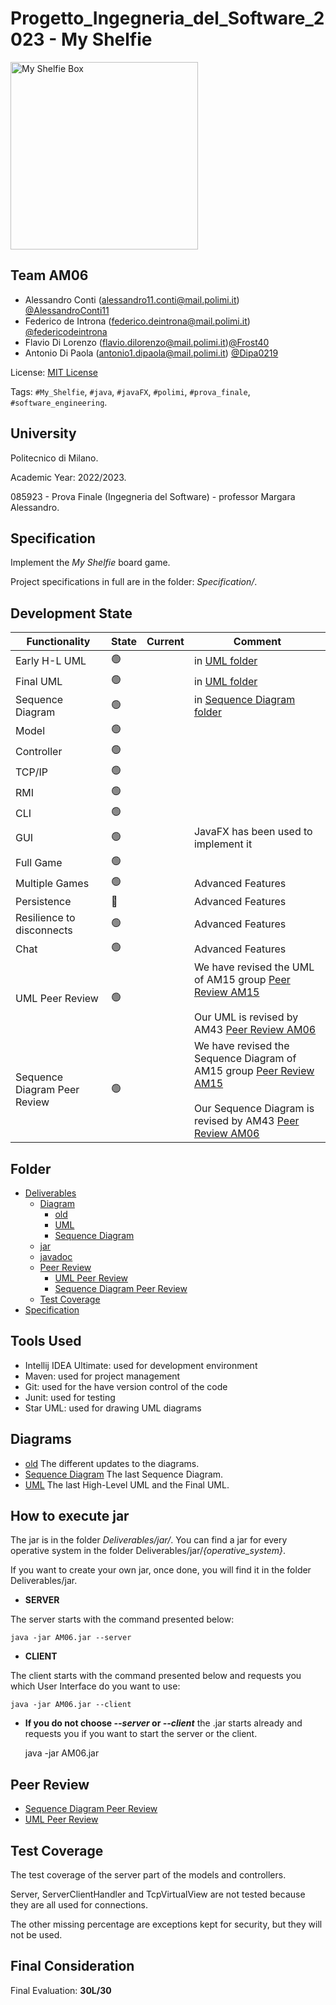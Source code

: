 # Progetto_Ingegneria_del_Software_2023 - My Shelfie

<img src="https://github.com/AlessandroConti11/Progetto_Ingegnieria_del_Software_2023/blob/main/src/main/resources/images/Publisher_material/Box%20noshadow%20280x280.png" width=300px height=300px alt="My Shelfie Box">


## Team AM06

- Alessandro Conti (alessandro11.conti@mail.polimi.it) [@AlessandroConti11](https://github.com/AlessandroConti11)
- Federico de Introna (federico.deintrona@mail.polimi.it) [@federicodeintrona](https://github.com/federicodeintrona)
- Flavio Di Lorenzo (flavio.dilorenzo@mail.polimi.it)[@Frost40](https://github.com/Frost40)
- Antonio Di Paola (antonio1.dipaola@mail.polimi.it) [@Dipa0219](https://github.com/Dipa0219)

License: [MIT License](https://github.com/AlessandroConti11/Progetto_Ingegnieria_del_Software_2023/blob/main/LICENSE)

Tags: `#My_Shelfie`, `#java`, `#javaFX`, `#polimi`, `#prova_finale`, `#software_engineering`.


## University

Politecnico di Milano.

Academic Year: 2022/2023.

085923 - Prova Finale (Ingegneria del Software) - professor Margara Alessandro.


## Specification

Implement the *My Shelfie* board game.

Project specifications in full are in the folder: *Specification/*.


## Development State

| Functionality                | State          | Current | Comment                                                                                                                                                                                                                                                                                                                                                                                                                                                                                                 |
|------------------------------|----------------|---------|---------------------------------------------------------------------------------------------------------------------------------------------------------------------------------------------------------------------------------------------------------------------------------------------------------------------------------------------------------------------------------------------------------------------------------------------------------------------------------------------------------|
| Early H-L UML                | :green_circle: |         | in [UML folder](https://github.com/AlessandroConti11/Progetto_Ingegnieria_del_Software_2023/tree/main/Deliverables/Diagrams/UML)                                                                                                                                                                                                                                                                                                                                                                        |
| Final UML                    | :green_circle: |         | in [UML folder](https://github.com/AlessandroConti11/Progetto_Ingegnieria_del_Software_2023/tree/main/Deliverables/Diagrams/UML)                                                                                                                                                                                                                                                                                                                                                                        |
| Sequence Diagram             | :green_circle: |         | in [Sequence Diagram folder](https://github.com/AlessandroConti11/Progetto_Ingegnieria_del_Software_2023/tree/main/Deliverables/Diagrams/Sequence%20Diagram)                                                                                                                                                                                                                                                                                                                                            |
| Model                        | :green_circle: |         |                                                                                                                                                                                                                                                                                                                                                                                                                                                                                                         |
| Controller                   | :green_circle: |         |                                                                                                                                                                                                                                                                                                                                                                                                                                                                                                         |
| TCP/IP                       | :green_circle: |         |                                                                                                                                                                                                                                                                                                                                                                                                                                                                                                         |
| RMI                          | :green_circle: |         |                                                                                                                                                                                                                                                                                                                                                                                                                                                                                                         |
| CLI                          | :green_circle: |         |                                                                                                                                                                                                                                                                                                                                                                                                                                                                                                         |
| GUI                          | :green_circle: |         | JavaFX has been used to implement it                                                                                                                                                                                                                                                                                                                                                                                                                                                                    |
| Full Game                    | :green_circle: |         |                                                                                                                                                                                                                                                                                                                                                                                                                                                                                                         |
| Multiple Games               | :green_circle: |         | Advanced Features                                                                                                                                                                                                                                                                                                                                                                                                                                                                                       |
| Persistence                  | :red_circle:   |         | Advanced Features                                                                                                                                                                                                                                                                                                                                                                                                                                                                                       |
| Resilience to disconnects    | :green_circle: |         | Advanced Features                                                                                                                                                                                                                                                                                                                                                                                                                                                                                       |
| Chat                         | :green_circle: |         | Advanced Features                                                                                                                                                                                                                                                                                                                                                                                                                                                                                       |
| UML Peer Review              | :green_circle: |         | We have revised the UML of AM15 group [Peer Review AM15](https://github.com/AlessandroConti11/Progetto_Ingegnieria_del_Software_2023/blob/main/Deliverables/Peer%20Review/UML%20Peer%20Review/UML_Peer_Review_AM-15.pdf)<br/><br/>Our UML is revised by AM43 [Peer Review AM06](https://github.com/AlessandroConti11/Progetto_Ingegnieria_del_Software_2023/blob/main/Deliverables/Peer%20Review/UML%20Peer%20Review/UML_Peer_Review_AM-06.pdf)                                                         |
| Sequence Diagram Peer Review | :green_circle: |         | We have revised the Sequence Diagram of AM15 group [Peer Review AM15](https://github.com/AlessandroConti11/Progetto_Ingegnieria_del_Software_2023/blob/main/Deliverables/Peer%20Review/Sequence%20Diagram%20Peer%20Review/S_D_Peer_Review_AM-15.pdf)<br/><br/>Our Sequence Diagram is revised by AM43 [Peer Review AM06](https://github.com/AlessandroConti11/Progetto_Ingegnieria_del_Software_2023/blob/main/Deliverables/Peer%20Review/Sequence%20Diagram%20Peer%20Review/S_D_Peer_Review_AM-06.pdf) |


## Folder

- [Deliverables](https://github.com/AlessandroConti11/Progetto_Ingegnieria_del_Software_2023/tree/main/Deliverables)
    - [Diagram](https://github.com/AlessandroConti11/Progetto_Ingegnieria_del_Software_2023/tree/main/Deliverables/Diagrams)
        - [old](https://github.com/AlessandroConti11/Progetto_Ingegnieria_del_Software_2023/tree/main/Deliverables/Diagrams/old)
        - [UML](https://github.com/AlessandroConti11/Progetto_Ingegnieria_del_Software_2023/tree/main/Deliverables/Diagrams/UML)
        - [Sequence Diagram](https://github.com/AlessandroConti11/Progetto_Ingegnieria_del_Software_2023/tree/main/Deliverables/Diagrams/Sequence%20Diagram)
    - [jar](https://github.com/AlessandroConti11/Progetto_Ingegnieria_del_Software_2023/tree/main/Deliverables/jar)
    - [javadoc](https://github.com/AlessandroConti11/Progetto_Ingegnieria_del_Software_2023/tree/main/Deliverables/javadoc)
    - [Peer Review](https://github.com/AlessandroConti11/Progetto_Ingegnieria_del_Software_2023/tree/main/Deliverables/Peer%20Review)
        - [UML Peer Review](https://github.com/AlessandroConti11/Progetto_Ingegnieria_del_Software_2023/tree/main/Deliverables/Peer%20Review/UML%20Peer%20Review)
        - [Sequence Diagram Peer Review](https://github.com/AlessandroConti11/Progetto_Ingegnieria_del_Software_2023/tree/main/Deliverables/Peer%20Review/Sequence%20Diagram%20Peer%20Review)
    - [Test Coverage](https://github.com/AlessandroConti11/Progetto_Ingegnieria_del_Software_2023/tree/main/Deliverables/Test%20Coverage)
- [Specification](https://github.com/AlessandroConti11/Progetto_Ingegnieria_del_Software_2023/tree/main/Specification)


## Tools Used

- Intellij IDEA Ultimate: used for development environment
- Maven: used for project management
- Git: used for the have version control of the code
- Junit: used for testing
- Star UML: used for drawing UML diagrams


## Diagrams

-  [old](https://github.com/AlessandroConti11/Progetto_Ingegnieria_del_Software_2023/blob/main/Deliverables/Diagrams/old)
   The different updates to the diagrams.
-  [Sequence Diagram](https://github.com/AlessandroConti11/Progetto_Ingegnieria_del_Software_2023/blob/main/Deliverables/Diagrams/Sequence%20Diagram)
   The last Sequence Diagram.
-  [UML](https://github.com/AlessandroConti11/Progetto_Ingegnieria_del_Software_2023/blob/main/Deliverables/Diagrams/UML)
   The last High-Level UML and the Final UML.



## How to execute jar


The jar is in the folder *Deliverables/jar/*. You can find a jar for every operative system in the folder Deliverables/jar/*{operative_system}*.

If you want to create your own jar, once done, you will find it in the folder Deliverables/jar.
- **SERVER**
<p>
The server starts with the command presented below:

    java -jar AM06.jar --server

</p>

- **CLIENT**
<p>
The client starts with the command presented below and requests you which User Interface do you want to use:

    java -jar AM06.jar --client

</p>

- **If you do not choose *--server* or *--client*** the .jar starts already and requests you if you want to start the server or the client.


    java -jar AM06.jar



## Peer Review

- [Sequence Diagram Peer Review](https://github.com/AlessandroConti11/Progetto_Ingegnieria_del_Software_2023/blob/main/Deliverables/Peer%20Review/Sequence%20Diagram%20Peer%20Review)
- [UML Peer Review](https://github.com/AlessandroConti11/Progetto_Ingegnieria_del_Software_2023/blob/main/Deliverables/Peer%20Review/UML%20Peer%20Review)


## Test Coverage

The test coverage of the server part of the models and controllers.

Server, ServerClientHandler and TcpVirtualView are not tested because they are all used for connections.

The other missing percentage are exceptions kept for security, but they will not be used.


## Final Consideration

Final Evaluation: **30L/30**
